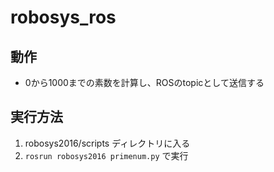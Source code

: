 # robosys_ros
## 動作
- 0から1000までの素数を計算し、ROSのtopicとして送信する

## 実行方法
1. robosys2016/scripts ディレクトリに入る
1. `rosrun robosys2016 primenum.py` で実行
